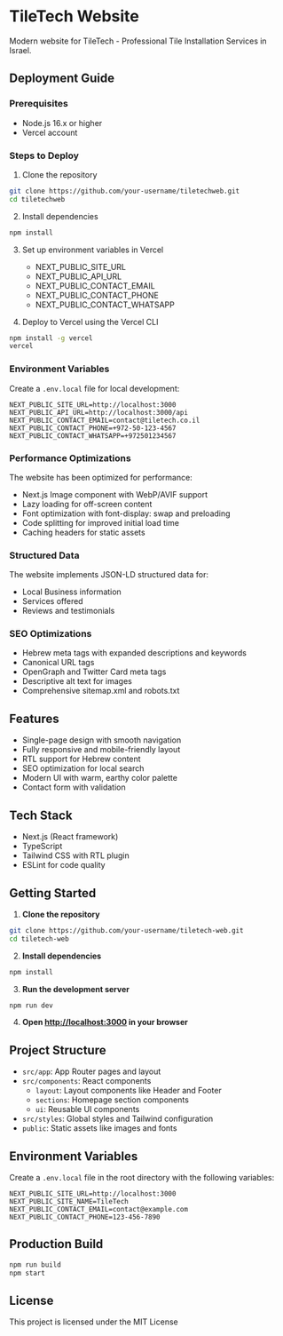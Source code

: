 # TileTech Website

Modern website for TileTech - Professional Tile Installation Services in Israel.

## Deployment Guide

### Prerequisites
- Node.js 16.x or higher
- Vercel account

### Steps to Deploy

1. Clone the repository
```bash
git clone https://github.com/your-username/tiletechweb.git
cd tiletechweb
```

2. Install dependencies
```bash
npm install
```

3. Set up environment variables in Vercel
   - NEXT_PUBLIC_SITE_URL
   - NEXT_PUBLIC_API_URL
   - NEXT_PUBLIC_CONTACT_EMAIL
   - NEXT_PUBLIC_CONTACT_PHONE
   - NEXT_PUBLIC_CONTACT_WHATSAPP

4. Deploy to Vercel using the Vercel CLI
```bash
npm install -g vercel
vercel
```

### Environment Variables

Create a `.env.local` file for local development:
```
NEXT_PUBLIC_SITE_URL=http://localhost:3000
NEXT_PUBLIC_API_URL=http://localhost:3000/api
NEXT_PUBLIC_CONTACT_EMAIL=contact@tiletech.co.il
NEXT_PUBLIC_CONTACT_PHONE=+972-50-123-4567
NEXT_PUBLIC_CONTACT_WHATSAPP=+972501234567
```

### Performance Optimizations

The website has been optimized for performance:
- Next.js Image component with WebP/AVIF support
- Lazy loading for off-screen content
- Font optimization with font-display: swap and preloading
- Code splitting for improved initial load time
- Caching headers for static assets

### Structured Data

The website implements JSON-LD structured data for:
- Local Business information
- Services offered
- Reviews and testimonials

### SEO Optimizations

- Hebrew meta tags with expanded descriptions and keywords
- Canonical URL tags
- OpenGraph and Twitter Card meta tags
- Descriptive alt text for images
- Comprehensive sitemap.xml and robots.txt

## Features

- Single-page design with smooth navigation
- Fully responsive and mobile-friendly layout
- RTL support for Hebrew content
- SEO optimization for local search
- Modern UI with warm, earthy color palette
- Contact form with validation

## Tech Stack

- Next.js (React framework)
- TypeScript
- Tailwind CSS with RTL plugin
- ESLint for code quality

## Getting Started

1. **Clone the repository**

```bash
git clone https://github.com/your-username/tiletech-web.git
cd tiletech-web
```

2. **Install dependencies**

```bash
npm install
```

3. **Run the development server**

```bash
npm run dev
```

4. **Open [http://localhost:3000](http://localhost:3000) in your browser**

## Project Structure

- `src/app`: App Router pages and layout
- `src/components`: React components
  - `layout`: Layout components like Header and Footer
  - `sections`: Homepage section components
  - `ui`: Reusable UI components
- `src/styles`: Global styles and Tailwind configuration
- `public`: Static assets like images and fonts

## Environment Variables

Create a `.env.local` file in the root directory with the following variables:

```
NEXT_PUBLIC_SITE_URL=http://localhost:3000
NEXT_PUBLIC_SITE_NAME=TileTech
NEXT_PUBLIC_CONTACT_EMAIL=contact@example.com
NEXT_PUBLIC_CONTACT_PHONE=123-456-7890
```

## Production Build

```bash
npm run build
npm start
```

## License

This project is licensed under the MIT License 